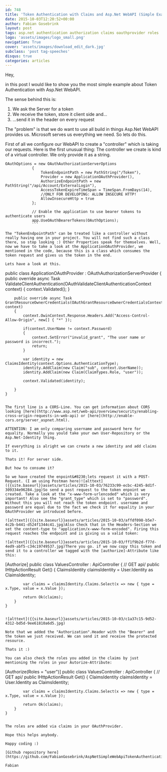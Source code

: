 ```yaml
---
id: 748
title: 'Token Authentication with Claims and Asp.Net WebAPI (Simple Example - also on GitHub)'
date: 2015-10-03T12:20:52+00:00
author: Fabian Gosebrink
layout: post
tags: asp.net authentication authorization claims oauthprovider roles 
logo: 'assets/images/logo_small.png'
navigation: True
cover: 'assets/images/download_edit_dark.jpg'
subclass: 'post tag-speeches'
disqus: true
categories: articles
---
```


Hey,

in this post I would like to show you the most simple example about Token Authentication with Asp.Net WebAPI.

The sense behind this is:

  1. We ask the Server for a token
  2. We receive the token, store it client side and...
  3. ...send it in the header on every request

The "problem" is that we do want to use all build in things Asp.Net WebAPI provides us. Microsoft serves us everything we need. So lets do this.

First of all we configure our WebAPI to create a "controller" which is taking our requests. Here is the first unusual thing: The controller we create is kind of a virtual controller. We only provide it as a string.

```
OAuthOptions = new OAuthAuthorizationServerOptions
            {
                TokenEndpointPath = new PathString("/Token"),
                Provider = new ApplicationOAuthProvider(),
                AuthorizeEndpointPath = new PathString("/api/Account/ExternalLogin"),
                AccessTokenExpireTimeSpan = TimeSpan.FromDays(14),
                //ONLY FOR DEVELOPING: ALLOW INSECURE HTTP!
                AllowInsecureHttp = true
            };

            // Enable the application to use bearer tokens to authenticate users
            app.UseOAuthBearerTokens(OAuthOptions);
            ```

The "TokenEndpointPath" can be treated like a controller without really having one in your project. You will not find such a class there, so stop looking :) Other Properties speak for themselves. Well, now we have to take a look at the ApplicationOAuthProvider, we mentioned in the code, because this is a class which consumes the token request and gives us the token in the end.

Lets have a look at this.

```
public class ApplicationOAuthProvider : OAuthAuthorizationServerProvider
    {
        public override async Task ValidateClientAuthentication(OAuthValidateClientAuthenticationContext context)
        {
            context.Validated();
        }

        public override async Task GrantResourceOwnerCredentials(OAuthGrantResourceOwnerCredentialsContext context)
        {
            context.OwinContext.Response.Headers.Add("Access-Control-Allow-Origin", new[] { "*" });

            if(context.UserName != context.Password)
            {
                context.SetError("invalid_grant", "The user name or password is incorrect.");
                return;
            }

            var identity = new ClaimsIdentity(context.Options.AuthenticationType);
            identity.AddClaim(new Claim("sub", context.UserName));
            identity.AddClaim(new Claim(ClaimTypes.Role, "user"));

            context.Validated(identity);

        }
    }
```

The first line is a CORS-Line. You can get information about CORS looking [here](http://www.asp.net/web-api/overview/security/enabling-cross-origin-requests-in-web-api) or [here](http://enable-cors.org/server_aspnet.html).

ATTENTION: I am only comparing username and password here for equality. Normally you yould take your own User-Repository or the Asp.Net-Identity thing.

If everything is alright we can create a new identity and add claims to it.

Thats it! For server side.

But how to consume it?

So we have created the enpoint&#8230;lets request it with a POST-Request. (I am using Postman here)![alttext]({{site.baseurl}}assets/articles/2015-10-03/76233c99-ecbc-4245-8d1f-309334e96284.jpg)So send a post request to the token enpoint we created. Take a look at the "x-www-form-urlencoded" which is very important! Also see the "grant_type" which is set to "password". Without this you will not reach the token endpoint. username and password are equal due to the fact we check it for equality in your OAuthProvider we introduced before.

![alttext]({{site.baseurl}}assets/articles/2015-10-03/affdf098-b5e7-4c2b-b441-d524f1344c41.jpg)Also Check that in the Headers-Section we set the content-type to "application/x-www-form-encoded". Firing this request reaches the endpoint and is giving us a valid token:

![alttext]({{site.baseurl}}assets/articles/2015-10-03/ff1f9b2d-f77d-4ed9-abf5-c34c19749537.jpg)There you go. if we now copy this token and send it to a controller we tagged with the [authorize]-Attribute like this:

```
[Authorize]
    public class ValuesController : ApiController
    {
        // GET api/<controller>
        public IHttpActionResult Get()
        {
            ClaimsIdentity claimsIdentity = User.Identity as ClaimsIdentity;

            var claims = claimsIdentity.Claims.Select(x => new { type = x.Type, value = x.Value });

            return Ok(claims);
        }
    }
```

![alttext]({{site.baseurl}}assets/articles/2015-10-03/c1a37c15-9d52-4312-bd5d-9ee61810a6d5.jpg)

Note that we added the "Authorization".Header with the "Bearer" and the token we just received. We can send it and receive the protected resource.

Thats it :)

You can also check the roles you added in the claims by just mentioning the roles in your Autorize-Attribute:

```
[Authorize(Roles = "user")]
    public class ValuesController : ApiController
    {
        // GET api/<controller>
        public IHttpActionResult Get()
        {
            ClaimsIdentity claimsIdentity = User.Identity as ClaimsIdentity;

            var claims = claimsIdentity.Claims.Select(x => new { type = x.Type, value = x.Value });

            return Ok(claims);
        }
    }
```

The roles are added via claims in your OAuthProvider.

Hope this helps anybody.

Happy coding :)

[Github repository here](https://github.com/FabianGosebrink/AspNetSimpleWebApiTokenAuthentication)

Fabian
